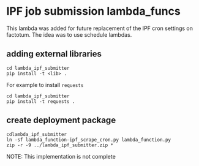 # IPF job submission lambda_funcs
This lambda was added for future replacement of the IPF cron settings on factotum.
The idea was to use schedule lambdas.

## adding external libraries
```
cd lambda_ipf_submitter
pip install -t <lib> .
```

For example to install `requests`
```
cd lambda_ipf_submitter
pip install -t requests .
```

## create deployment package
```
cdlambda_ipf_submitter
ln -sf lambda_function-ipf_scrape_cron.py lambda_function.py
zip -r -9 ../lambda_ipf_submitter.zip *
```

NOTE: This implementation is not complete
